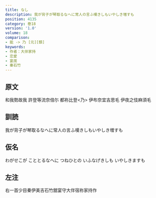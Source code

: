 ```yaml
---
title: なし
description: 我が背子が琴取るなへに常人の言ふ嘆きしもいやしき増すも
position: 4135
category: 巻18
version: '1.0'
volume: 18
comparison:
- 能 -> 乃 [元][類]
keywords:
- 作者：大伴家持
- 恋愛
- 宴席
- 秦石竹
---
```


## 原文

和我勢故我 許登等流奈倍尓 都祢比登<乃> 伊布奈宜吉思毛 伊夜之伎麻須毛

## 訓読

我が背子が琴取るなへに常人の言ふ嘆きしもいやしき増すも

## 仮名

わがせこが こととるなへに つねひとの いふなげきしも いやしきますも

## 左注

右一首少目秦伊美吉石竹舘宴守大伴宿祢家持作
